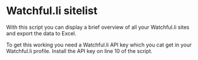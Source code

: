 Watchful.li sitelist
====================

With this script you can display a brief overview of all your Watchful.li sites and export the data to Excel.

To get this working you need a Watchful.li API key which you cat get in your Watchful.li profile.
Install the API key on line 10 of the script.
